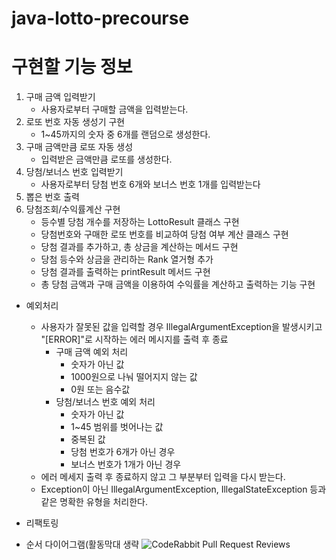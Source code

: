 # java-lotto-precourse

# 구현할 기능 정보

1. 구매 금액 입력받기
   - 사용자로부터 구매할 금액을 입력받는다.
2. 로또 번호 자동 생성기 구현
   - 1~45까지의 숫자 중 6개를 랜덤으로 생성한다.
3. 구매 금액만큼 로또 자동 생성
   - 입력받은 금액만큼 로또를 생성한다.
4. 당첨/보너스 번호 입력받기
   - 사용자로부터 당첨 번호 6개와 보너스 번호 1개를 입력받는다
5. 뽑은 번호 출력
6. 당첨조회/수익률계산 구현
   - 등수별 당첨 개수를 저장하는 LottoResult 클래스 구현
   - 당첨번호와 구매한 로또 번호를 비교하여 당첨 여부 계산 클래스 구현
   - 당첨 결과를 추가하고, 총 상금을 계산하는 메서드 구현
   - 당첨 등수와 상금을 관리하는 Rank 열거형 추가
   - 당첨 결과를 출력하는 printResult 메서드 구현
   - 총 당첨 금액과 구매 금액을 이용하여 수익률을 계산하고 출력하는 기능 구현

- 예외처리
  - 사용자가 잘못된 값을 입력할 경우 IllegalArgumentException을 발생시키고 "[ERROR]"로 시작하는 에러 메시지를 출력 후 종료
    - 구매 금액 예외 처리
      - 숫자가 아닌 값
      - 1000원으로 나눠 떨어지지 않는 값
      - 0원 또는 음수값
    - 당첨/보너스 번호 예외 처리
      - 숫자가 아닌 값
      - 1~45 범위를 벗어나는 값
      - 중복된 값
      - 당첨 번호가 6개가 아닌 경우
      - 보너스 번호가 1개가 아닌 경우
  - 에러 메세지 출력 후 종료하지 않고 그 부분부터 입력을 다시 받는다.
  - Exception이 아닌 IllegalArgumentException, IllegalStateException 등과 같은 명확한 유형을 처리한다.

- 리팩토링

- 순서 다이어그램(활동막대 생략
![CodeRabbit Pull Request Reviews](https://img.shields.io/coderabbit/prs/github/jhj1819/java-racingcar-7?labelColor=171717&color=FF570A&link=https%3A%2F%2Fcoderabbit.ai&label=CodeRabbit%20Reviews)